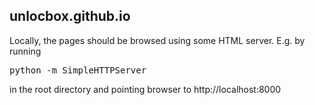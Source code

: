unlocbox.github.io
------------------

Locally, the pages should be browsed using some HTML server. 
E.g. by running 
<pre>
python -m SimpleHTTPServer
</pre>
in the root directory and pointing browser to http://localhost:8000
